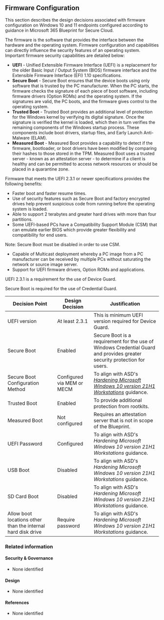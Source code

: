 Firmware Configuration
---

This section describes the design decisions associated with firmware configuration on Windows 10 and 11 endpoints configured according to guidance in Microsoft 365 Blueprint for Secure Cloud.

The firmware is the software that provides the interface between the hardware and the operating system. Firmware configuration and capabilities can directly influence the security features of an operating system.
Important firmware security capabilities are detailed below:

* **UEFI** - Unified Extensible Firmware Interface (UEFI) is a replacement for the older Basic Input / Output System (BIOS) firmware interface and the Extensible Firmware Interface (EFI) 1.10 specifications.
* **Secure Boot** - Secure Boot ensures that the device boots using only software that is trusted by the PC manufacturer. When the PC starts, the firmware checks the signature of each piece of boot software, including firmware drivers (Option ROMs) and the operating system. If the signatures are valid, the PC boots, and the firmware gives control to the operating system.
* **Trusted Boot** - Trusted Boot provides an additional level of protection for the Windows kernel by verifying its digital signature. Once the signature is verified the kernel is loaded, which then in turn verifies the remaining components of the Windows startup process. These components include boot drivers, startup files, and Early Launch Anti-Malware (ELAM).
* **Measured Boot** - Measured Boot provides a capability to detect if the firmware, bootloader, or boot drivers have been modified by comparing their hashes to those stored in the TPM. Measured Boot uses a trusted server - known as an attestation server - to determine if a client is healthy and can be permitted to access network resources or should be placed in a quarantine zone.

Firmware that meets the UEFI 2.3.1 or newer specifications provides the following benefits:

* Faster boot and faster resume times.
* Use of security features such as Secure Boot and factory encrypted drives help prevent suspicious code from running before the operating system is loaded.
* Able to support 2 terabytes and greater hard drives with more than four partitions.
* Some UEFI-based PCs have a Compatibility Support Module (CSM) that can emulate earlier BIOS which provide greater flexibility and compatibility for end users.

Note: Secure Boot must be disabled in order to use CSM.

* Capable of Multicast deployment whereby a PC image from a PC manufacturer can be received by multiple PCs without saturating the network or source image server.
* Support for UEFI firmware drivers, Option ROMs and applications.

UEFI 2.3.1 is a requirement for the use of Device Guard.

Secure Boot is required for the use of Credential Guard.

| Decision Point                                               | Design Decision            | Justification                                                                                                            |
|--------------------------------------------------------------|----------------------------|--------------------------------------------------------------------------------------------------------------------------|
| UEFI version                                                 | At least 2.3.1             | This is minimum UEFI version required for Device Guard.                                                                  |
| Secure Boot                                                  | Enabled                    | Secure Boot is a requirement for the use of Windows Credential Guard and provides greater security protection for users. |
| Secure Boot Configuration Method                             | Configured via MEM or MECM | To align with ASD's [*Hardening Microsoft Windows 10 version 21H1 Workstations*](https://www.cyber.gov.au/resources-business-and-government/maintaining-devices-and-systems/system-hardening-and-administration/system-hardening/hardening-microsoft-windows-10-version-21h1-workstations) guidance.                                                                       |
| Trusted Boot                                                 | Enabled                    | To provide additional protection from rootkits.                                                                          |
| Measured Boot                                                | Not configured             | Requires an attestation server that is not in scope of the Blueprint.                                                    |
| UEFI Password                                                | Configured                 | To align with ASD's *Hardening Microsoft Windows 10 version 21H1 Workstations* guidance.                                                                       |
| USB Boot                                                     | Disabled                   | To align with ASD's *Hardening Microsoft Windows 10 version 21H1 Workstations* guidance.                                                                       |
| SD Card Boot                                                 | Disabled                   | To align with ASD's *Hardening Microsoft Windows 10 version 21H1 Workstations* guidance.                                                                       |
| Allow boot locations other than the internal hard disk drive | Require password           | To align with ASD's *Hardening Microsoft Windows 10 version 21H1 Workstations* guidance.                                                                       |

### Related information

#### Security & Governance

* None identified

#### Design

* None identified

#### References

* None identified
